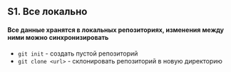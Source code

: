 ## S1. Все локально
#### Все данные хранятся в локальных репозиториях, изменения между ними можно синхронизировать
- `git init` - создать пустой репозиторий
- `git clone <url>` - склонировать репозиторий в новую директорию